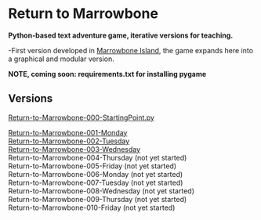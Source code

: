 # Return to Marrowbone

**Python-based text adventure game, iterative versions for teaching.**

-First version developed in [Marrowbone Island](https://github.com/meggatron/marrowbone-island), the game expands here into a graphical and modular version.


**NOTE, coming soon: requirements.txt for installing pygame**

## Versions

[Return-to-Marrowbone-000-StartingPoint.py](Return-to-Marrowbone-000-StartingPoint/Return-to-Marrowbone-000-StartingPoint.py)  
  
[Return-to-Marrowbone-001-Monday](Return-to-Marrowbone-001-Monday)  
[Return-to-Marrowbone-002-Tuesday](Return-to-Marrowbone-002-Tuesday)  
[Return-to-Marrowbone-003-Wednesday](Return-to-Marrowbone-003-Wednesday)  
Return-to-Marrowbone-004-Thursday (not yet started)  
Return-to-Marrowbone-005-Friday (not yet started)  
Return-to-Marrowbone-006-Monday (not yet started)  
Return-to-Marrowbone-007-Tuesday (not yet started)  
Return-to-Marrowbone-008-Wednesday (not yet started)  
Return-to-Marrowbone-009-Thursday (not yet started)  
Return-to-Marrowbone-010-Friday (not yet started)